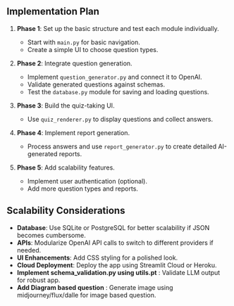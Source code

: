 ## Implementation Plan  

1. **Phase 1**: Set up the basic structure and test each module individually.  
   - Start with `main.py` for basic navigation.  
   - Create a simple UI to choose question types.  

2. **Phase 2**: Integrate question generation.  
   - Implement `question_generator.py` and connect it to OpenAI.  
   - Validate generated questions against schemas.  
   - Test the `database.py` module for saving and loading questions.  

3. **Phase 3**: Build the quiz-taking UI.  
   - Use `quiz_renderer.py` to display questions and collect answers.  

4. **Phase 4**: Implement report generation.  
   - Process answers and use `report_generator.py` to create detailed AI-generated reports.  

5. **Phase 5**: Add scalability features.  
   - Implement user authentication (optional).  
   - Add more question types and reports.  


## Scalability Considerations  

- **Database**: Use SQLite or PostgreSQL for better scalability if JSON becomes cumbersome.  
- **APIs**: Modularize OpenAI API calls to switch to different providers if needed.  
- **UI Enhancements**: Add CSS styling for a polished look.  
- **Cloud Deployment**: Deploy the app using Streamlit Cloud or Heroku. 
- **Implement schema_validation.py using utils.pt** : Validate LLM output for robust app.
- **Add Diagram based question** : Generate image using midjourney/flux/dalle for image based question.
